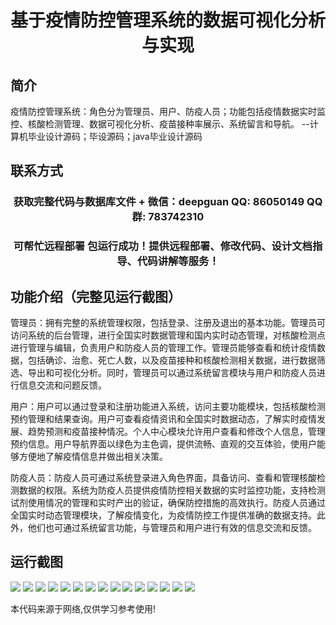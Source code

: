 <p><h1 align="center">基于疫情防控管理系统的数据可视化分析与实现</h1></p>

## 简介
疫情防控管理系统：角色分为管理员、用户、防疫人员；功能包括疫情数据实时监控、核酸检测管理、数据可视化分析、疫苗接种率展示、系统留言和导航。    --计算机毕业设计源码；毕设源码；java毕业设计源码


## 联系方式
<p><h3 align="center">获取完整代码与数据库文件 + 微信：deepguan QQ: 86050149 QQ群: 783742310</h3></p>
<p><h3 align="center">可帮忙远程部署 包运行成功！提供远程部署、修改代码、设计文档指导、代码讲解等服务！</h3></p>

## 功能介绍（完整见运行截图）
管理员：拥有完整的系统管理权限，包括登录、注册及退出的基本功能。管理员可访问系统的后台管理，进行全国实时数据管理和国内实时动态管理，对核酸检测点进行管理与编辑，负责用户和防疫人员的管理工作。管理员能够查看和统计疫情数据，包括确诊、治愈、死亡人数，以及疫苗接种和核酸检测相关数据，进行数据筛选、导出和可视化分析。同时，管理员可以通过系统留言模块与用户和防疫人员进行信息交流和问题反馈。

用户：用户可以通过登录和注册功能进入系统，访问主要功能模块，包括核酸检测预约管理和结果查询。用户可查看疫情资讯和全国实时数据动态，了解实时疫情发展、趋势预测和疫苗接种情况。个人中心模块允许用户查看和修改个人信息，管理预约信息。用户导航界面以绿色为主色调，提供流畅、直观的交互体验，使用户能够方便地了解疫情信息并做出相关决策。

防疫人员：防疫人员可通过系统登录进入角色界面，具备访问、查看和管理核酸检测数据的权限。系统为防疫人员提供疫情防控相关数据的实时监控功能，支持检测试剂使用情况的管理和实时产出的验证，确保防控措施的高效执行。防疫人员通过全国实时动态管理模块，了解疫情变化，为疫情防控工作提供准确的数据支持。此外，他们也可通过系统留言功能，与管理员和用户进行有效的信息交流和反馈。


## 运行截图
![](https://bs-1329754181.cos.ap-shanghai.myqcloud.com/spring/EpidemicPreventionManagementSystemDataVisualizationAnalysisAndImplementation/img/001.jpg)
![](https://bs-1329754181.cos.ap-shanghai.myqcloud.com/spring/EpidemicPreventionManagementSystemDataVisualizationAnalysisAndImplementation/img/002.jpg)
![](https://bs-1329754181.cos.ap-shanghai.myqcloud.com/spring/EpidemicPreventionManagementSystemDataVisualizationAnalysisAndImplementation/img/003.jpg)
![](https://bs-1329754181.cos.ap-shanghai.myqcloud.com/spring/EpidemicPreventionManagementSystemDataVisualizationAnalysisAndImplementation/img/004.jpg)
![](https://bs-1329754181.cos.ap-shanghai.myqcloud.com/spring/EpidemicPreventionManagementSystemDataVisualizationAnalysisAndImplementation/img/005.jpg)
![](https://bs-1329754181.cos.ap-shanghai.myqcloud.com/spring/EpidemicPreventionManagementSystemDataVisualizationAnalysisAndImplementation/img/006.jpg)
![](https://bs-1329754181.cos.ap-shanghai.myqcloud.com/spring/EpidemicPreventionManagementSystemDataVisualizationAnalysisAndImplementation/img/007.jpg)
![](https://bs-1329754181.cos.ap-shanghai.myqcloud.com/spring/EpidemicPreventionManagementSystemDataVisualizationAnalysisAndImplementation/img/008.jpg)
![](https://bs-1329754181.cos.ap-shanghai.myqcloud.com/spring/EpidemicPreventionManagementSystemDataVisualizationAnalysisAndImplementation/img/009.jpg)
![](https://bs-1329754181.cos.ap-shanghai.myqcloud.com/spring/EpidemicPreventionManagementSystemDataVisualizationAnalysisAndImplementation/img/010.jpg)
![](https://bs-1329754181.cos.ap-shanghai.myqcloud.com/spring/EpidemicPreventionManagementSystemDataVisualizationAnalysisAndImplementation/img/011.jpg)
![](https://bs-1329754181.cos.ap-shanghai.myqcloud.com/spring/EpidemicPreventionManagementSystemDataVisualizationAnalysisAndImplementation/img/012.jpg)
![](https://bs-1329754181.cos.ap-shanghai.myqcloud.com/spring/EpidemicPreventionManagementSystemDataVisualizationAnalysisAndImplementation/img/013.jpg)
![](https://bs-1329754181.cos.ap-shanghai.myqcloud.com/spring/EpidemicPreventionManagementSystemDataVisualizationAnalysisAndImplementation/img/014.jpg)
![](https://bs-1329754181.cos.ap-shanghai.myqcloud.com/spring/EpidemicPreventionManagementSystemDataVisualizationAnalysisAndImplementation/img/015.jpg)

<p>本代码来源于网络,仅供学习参考使用!</p>
